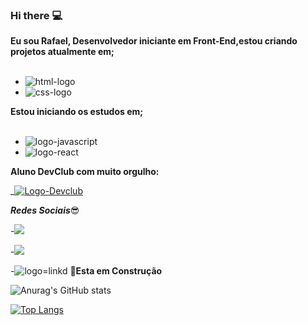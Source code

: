 ### Hi there :computer:

<b>Eu sou Rafael, Desenvolvedor iniciante em Front-End,estou criando projetos atualmente em;</b>
<br>
<br>
- <img  src="https://img.shields.io/badge/HTML5-E34F26?style=for-the-badge&logo=html5&logoColor=white" alt="html-logo"/>
- <img src="https://img.shields.io/badge/CSS3-1572B6?style=for-the-badge&logo=css3&logoColor=white" alt="css-logo"/>
<b>Estou iniciando os estudos em;</b>
<br>
<br>
- <img src="https://img.shields.io/badge/JavaScript-F7DF1E?style=for-the-badge&logo=javascript&logoColor=black" alt="logo-javascript"/>
- <img src="https://img.shields.io/badge/React-20232A?style=for-the-badge&logo=react&logoColor=61DAFB" alt="logo-react"/>

<b>Aluno DevClub com muito orgulho:</b>

_<a href="https://rodolfomori.com.br/devclub/"><img src="https://media.licdn.com/dms/image/D4D0BAQGs0Jd8tULJZw/company-logo_200_200/0/1659810941517?e=1679529600&v=beta&t=S-vzaji1EwFPNPmmvhvoiGuOqVErq0yFWmLDfTcARHU" alt=Logo-Devclub></a>

<b><i>Redes Sociais</i></b>:sunglasses:

-<a href="https://www.facebook.com/rafael.moraes.5209/"><img src="https://img.shields.io/badge/Facebook-1877F2?style=for-the-badge&logo=facebook&logoColor=white"></a>

-<a href="https://www.instagram.com/rafael_moraes86/"><img src="https://img.shields.io/badge/Instagram-E4405F?style=for-the-badge&logo=instagram&logoColor=white"/></a>

-<img src="https://img.shields.io/badge/LinkedIn-0077B5?style=for-the-badge&logo=linkedin&logoColor=white" alt="logo=linkd" /> :hammer:<b>Esta em Construção</b>

![Anurag's GitHub stats](https://github-readme-stats.vercel.app/api?username=RafaelMoraes86&show_icons=true&theme=transparent)

[![Top Langs](https://github-readme-stats.vercel.app/api/top-langs/?username=RafaelMoraes86&langs_count=8)](https://github.com/anuraghazra/github-readme-stats)
